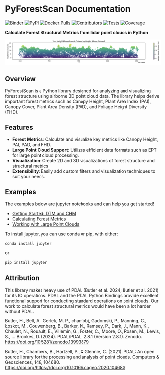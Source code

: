 # PyForestScan Documentation

[![Binder](https://mybinder.org/badge_logo.svg)](https://mybinder.org/v2/gh/iosefa/PyForestScan/HEAD?labpath=docs%2Fexamples%2Fgetting-started-importing-preprocessing-dtm-chm.ipynb)
[![PyPI](https://img.shields.io/pypi/v/PyForestScan.svg)](https://pypi.org/project/PyForestScan/)
[![Docker Pulls](https://img.shields.io/docker/pulls/iosefa/pyforestscan?logo=docker&label=pulls)](https://hub.docker.com/r/iosefa/pyforestscan)
[![Contributors](https://img.shields.io/github/contributors/iosefa/PyForestScan.svg?label=contributors)](https://github.com/iosefa/PyForestScan/graphs/contributors)
[![Tests](https://img.shields.io/github/actions/workflow/status/iosefa/PyForestScan/main.yml?branch=main)](https://github.com/iosefa/PyForestScan/actions/workflows/main.yml)
[![Coverage](https://img.shields.io/codecov/c/github/iosefa/PyForestScan/main)](https://codecov.io/gh/iosefa/PyForestScan)

**Calculate Forest Structural Metrics from lidar point clouds in Python**

![Height Above Ground visualization of lidar point cloud data](images/hag.png)

## Overview

PyForestScan is a Python library designed for analyzing and visualizing forest structure using airborne 3D point cloud data. The library helps derive important forest metrics such as Canopy Height, Plant Area Index (PAI), Canopy Cover, Plant Area Density (PAD), and Foliage Height Diversity (FHD).

## Features

- **Forest Metrics**: Calculate and visualize key metrics like Canopy Height, PAI, PAD, and FHD.
- **Large Point Cloud Support**: Utilizes efficient data formats such as EPT for large point cloud processing.
- **Visualization**: Create 2D and 3D visualizations of forest structure and structural metrics
- **Extensibility**: Easily add custom filters and visualization techniques to suit your needs.

## Examples

The examples below are jupyter notebooks and can help you get started!

- [Getting Started: DTM and CHM](examples/getting-started-importing-preprocessing-dtm-chm.ipynb)
- [Calculating Forest Metrics](examples/calculate-forest-metrics.ipynb)
- [Working with Large Point Clouds](examples/working-with-large-point-clouds.ipynb)

To install jupyter, you can use conda or pip, with either:

```bash
conda install jupyter
```
or 

```bash
pip install jupyter
```

## Attribution

This library makes heavy use of PDAL (Butler et al. 2024; Butler et al. 2021) for its IO operations. PDAL and the PDAL Python Bindings provide excellent functional support for conducting standard operations on point clouds. Our work to calculate forest structural metrics would have been a lot harder without PDAL. 

Butler, H., Bell, A., Gerlek, M. P., chambbj, Gadomski, P., Manning, C., Łoskot, M., Couwenberg, B., Barker, N., Ramsey, P., Dark, J., Mann, K., Chaulet, N., Rouault, E., Villemin, G., Foster, C., Moore, O., Rosen, M., Lewis, S., ... Brookes, D. (2024). PDAL/PDAL: 2.8.1 (Version 2.8.1). Zenodo. https://doi.org/10.5281/zenodo.13993879

Butler, H., Chambers, B., Hartzell, P., & Glennie, C. (2021). PDAL: An open source library for the processing and analysis of point clouds. Computers & Geosciences, 148, 104680. https://doi.org/https://doi.org/10.1016/j.cageo.2020.104680